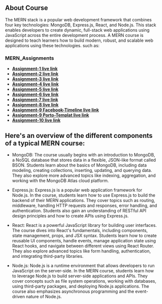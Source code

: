## About Course

The MERN stack is a popular web development framework that combines four key technologies: MongoDB, Express.js, React, and Node.js. This stack enables developers to create dynamic, full-stack web applications using JavaScript across the entire development process. A MERN course is designed to teach learners how to build modern, robust, and scalable web applications using these technologies. such as:

### MERN_Assignments

- **[Assignment-1 live link](https://mahadi-opu.github.io/mern3-project/Assignment-1/index.html)**
- **[Assignment-2 live link](https://mahadi-opu.github.io/mern3-project/Assignment-2/index.html)**
- **[Assignment-3 live link](https://mahadi-opu.github.io/mern3-project/Assignment-3/index.html)**
- **[Assignment-4 live link](https://mahadi-opu.github.io/mern3-project/Assignment-4/index.html)**
- **[Assignment-5 live link](https://mahadi-opu.github.io/mern3-project/Assignment-5/index.html)**
- **[Assignment-6 live link](https://mahadi-opu.github.io/mern3-project/Assignment-6/index.html)**
- **[Assignment-7 live link](https://mahadi-opu.github.io/mern3-project/Assignment-7/index.html)**
- **[Assignment-8 live link](https://mahadi-opu.github.io/mern3-project/Assignment-8/index.html)**
- **[Assignment-9 Facebook-Timeline live link](https://mahadi-opu.github.io/mern3-project/Assignment-9/Facebook-Timeline/)**
- **[Assignment-9 Porto-Templat live link](https://mahadi-opu.github.io/mern3-project/Assignment-9/Porto-Template/)**
- **[Assignment-10 live link](https://mahadi-opu.github.io/mern3-project/Assignment-9/index.html)**

## Here's an overview of the different components of a typical MERN course:

- MongoDB: The course usually begins with an introduction to MongoDB, a NoSQL database that stores data in a flexible, JSON-like format called BSON. Students learn about the basics of MongoDB, including data modeling, creating collections, inserting, updating, and querying data. They also explore more advanced topics like indexing, aggregation, and working with the MongoDB Atlas cloud platform.

- Express.js: Express.js is a popular web application framework for Node.js. In the course, students learn how to use Express.js to build the backend of their MERN applications. They cover topics such as routing, middleware, handling HTTP requests and responses, error handling, and authentication. Students also gain an understanding of RESTful API design principles and how to create APIs using Express.js.

- React: React is a powerful JavaScript library for building user interfaces. The course dives into React's fundamentals, including components, state management, props, and JSX syntax. Students learn how to create reusable UI components, handle events, manage application state using React hooks, and navigate between different views using React Router. They also explore advanced topics like form handling, authentication, and integrating third-party libraries.

- Node.js: Node.js is a runtime environment that allows developers to run JavaScript on the server-side. In the MERN course, students learn how to leverage Node.js to build server-side applications and APIs. They cover concepts such as file system operations, working with databases, using third-party packages, and deploying Node.js applications. The course also emphasizes asynchronous programming and the event-driven nature of Node.js.

<!-- ## Contributing

Thank you for considering contributing to the Laravel framework! The contribution guide can be found in the [Laravel documentation](#).

## Code of Conduct

In order to ensure that the Laravel community is welcoming to all, please review and abide by the [Code of Conduct](#).

## Security Vulnerabilities

If you discover a security vulnerability within Laravel, please send an e-mail to Taylor Otwell via [taylor@laravel.com](mailto:taylor@laravel.com). All security vulnerabilities will be promptly addressed.

## License

The Laravel framework is open-sourced software licensed under the [MIT license](https://opensource.org/licenses/MIT). -->



